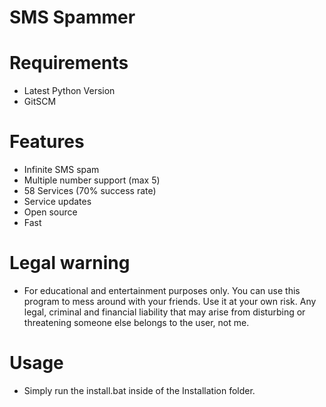 
# SMS Spammer

# Requirements
- Latest Python Version
- GitSCM

# Features
- Infinite SMS spam
- Multiple number support (max 5)
- 58 Services (70% success rate)
- Service updates
- Open source
- Fast

# Legal warning
- For educational and entertainment purposes only. You can use this program to mess around with your friends. Use it at your own risk. Any legal, criminal and financial liability that may arise from disturbing or threatening someone else belongs to the user, not me.

# Usage
- Simply run the install.bat inside of the Installation folder.
